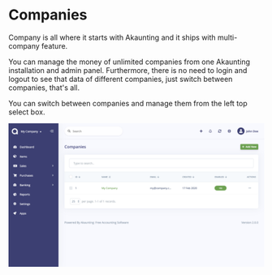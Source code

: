 Companies
=========

Company is all where it starts with Akaunting and it ships with multi-company feature.

You can manage the money of unlimited companies from one Akaunting installation and admin panel. Furthermore, there is no need to login and logout to see that data of different companies, just switch between companies, that's all.

You can switch between companies and manage them from the left top select box.

![companies](_images/companies.png)


